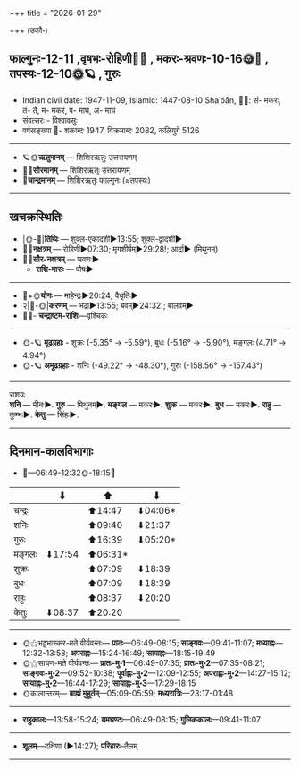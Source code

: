 +++
title = "2026-01-29"

+++
(उकौ॰)
## फाल्गुनः-12-11  ,वृषभः-रोहिणी🌛🌌  ,  मकरः-श्रवणः-10-16🌞🌌  ,  तपस्यः-12-10🌞🪐  , गुरुः
- Indian civil date: 1947-11-09, Islamic: 1447-08-10 Shaʿbān, 🌌🌞: सं- मकरः, तं- तै, म- मकरं, प- माघ, अ- माघ
- संवत्सरः - विश्वावसुः
- वर्षसङ्ख्या 🌛- शकाब्दः 1947, विक्रमाब्दः 2082, कलियुगे 5126
___________________
- 🪐🌞**ऋतुमानम्** — शिशिरऋतुः उत्तरायणम्
- 🌌🌞**सौरमानम्** — शिशिरऋतुः उत्तरायणम्
- 🌛**चान्द्रमानम्** — शिशिरऋतुः फाल्गुनः (≈तपस्यः)
___________________


## खचक्रस्थितिः
- |🌞-🌛|**तिथिः** — शुक्ल-एकादशी►13:55; शुक्ल-द्वादशी►  
- 🌌🌛**नक्षत्रम्** — रोहिणी►07:30; मृगशीर्षम्►29:28!; आर्द्रा► (मिथुनम्)  
- 🌌🌞**सौर-नक्षत्रम्** — श्रवणः►  
  - **राशि-मासः** — पौषः► 
___________________
- 🌛+🌞**योगः** — माहेन्द्रः►20:24; वैधृतिः►  
- २|🌛-🌞|**करणम्** — भद्रा►13:55; बवम्►24:32!; बालवम्►  
- 🌌🌛- **चन्द्राष्टम-राशिः**—वृश्चिकः  
___________________
- 🌞-🪐 **मूढग्रहाः** - शुक्रः (-5.35° → -5.59°), बुधः (-5.16° → -5.90°), मङ्गलः (4.71° → 4.94°)
- 🌞-🪐 **अमूढग्रहाः** - शनिः (-49.22° → -48.30°), गुरुः (-158.56° → -157.43°)
___________________
राशयः  
**शनि** — मीनः►. **गुरु** — मिथुनम्►. **मङ्गल** — मकरः►. **शुक्र** — मकरः►. **बुध** — मकरः►. **राहु** — कुम्भः►. **केतु** — सिंहः►. 
___________________


## दिनमान-कालविभागाः
- 🌅—06:49-12:32🌞-18:15🌇  

|      |⬇     |⬆     |⬇     |
|------|-----|-----|------|
|चन्द्रः|     |⬆14:47 |⬇04:06*|
|शनिः   |     |⬆09:40 |⬇21:37 |
|गुरुः  |     |⬆16:39 |⬇05:20*|
|मङ्गलः |⬇17:54 |⬆06:31*|     |
|शुक्रः |     |⬆07:09 |⬇18:39 |
|बुधः   |     |⬆07:09 |⬇18:39 |
|राहुः  |     |⬆08:37 |⬇20:20 |
|केतुः  |⬇08:37 |⬆20:20 |     |
___________________
- 🌞⚝भट्टभास्कर-मते वीर्यवन्तः— **प्रातः**—06:49-08:15; **साङ्गवः**—09:41-11:07; **मध्याह्नः**—12:32-13:58; **अपराह्णः**—15:24-16:49; **सायाह्नः**—18:15-19:49  
- 🌞⚝सायण-मते वीर्यवन्तः— **प्रातः-मु॰1**—06:49-07:35; **प्रातः-मु॰2**—07:35-08:21; **साङ्गवः-मु॰2**—09:52-10:38; **पूर्वाह्णः-मु॰2**—12:09-12:55; **अपराह्णः-मु॰2**—14:27-15:12; **सायाह्नः-मु॰2**—16:44-17:29; **सायाह्नः-मु॰3**—17:29-18:15  
- 🌞कालान्तरम्— **ब्राह्मं मुहूर्तम्**—05:09-05:59; **मध्यरात्रिः**—23:17-01:48  
___________________
- **राहुकालः**—13:58-15:24; **यमघण्टः**—06:49-08:15; **गुलिककालः**—09:41-11:07  
___________________
- **शूलम्**—दक्षिणा (►14:27); **परिहारः**–तैलम्  
___________________
